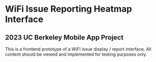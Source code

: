 # WiFi Issue Reporting Heatmap Interface
## 2023 UC Berkeley Mobile App Project

This is a frontend prototype of a WiFi issue display / report interface. All content should be viewed and implemented for testing purposes only. 